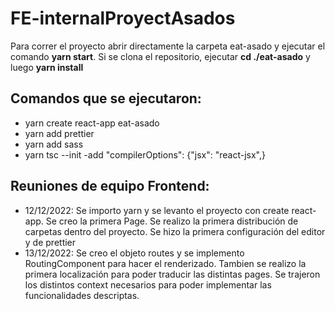 # FE-internalProyectAsados

Para correr el proyecto abrir directamente la carpeta eat-asado y ejecutar el comando **yarn start**. Si se clona el repositorio, ejecutar **cd ./eat-asado** y luego **yarn install**

## Comandos que se ejecutaron:

- yarn create react-app eat-asado
- yarn add prettier
- yarn add sass
- yarn tsc --init
  -add "compilerOptions": {"jsx": "react-jsx",}

## Reuniones de equipo Frontend:

- 12/12/2022: Se importo yarn y se levanto el proyecto con create react-app. Se creo la primera Page. Se realizo la primera distribución de carpetas dentro del proyecto. Se hizo la primera configuración del editor y de prettier
- 13/12/2022: Se creo el objeto routes y se implemento RoutingComponent para hacer el renderizado. Tambien se realizo la primera localización para poder traducir las distintas pages. Se trajeron los distintos context necesarios para poder implementar las funcionalidades descriptas.
